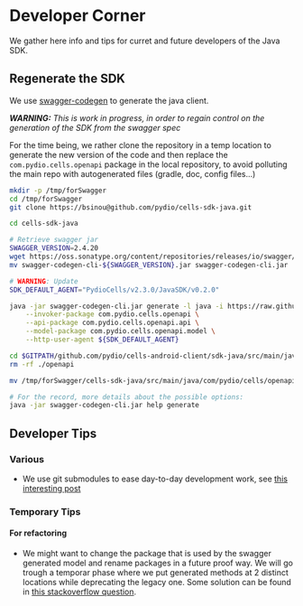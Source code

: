 # Developer Corner

We gather here info and tips for curret and future developers of the Java SDK.

## Regenerate the SDK

We use [swagger-codegen](https://swagger.io/docs/open-source-tools/swagger-codegen/) to generate the java client.

_**WARNING:** This is work in progress, in order to regain control on the generation of the SDK from the swagger spec_

For the time being, we rather clone the repository in a temp location to generate the new version of the code and then replace the `com.pydio.cells.openapi` package in the local repository, to avoid polluting the main repo with autogenerated files (gradle, doc, config files...)

```sh
mkdir -p /tmp/forSwagger
cd /tmp/forSwagger
git clone https://bsinou@github.com/pydio/cells-sdk-java.git

cd cells-sdk-java

# Retrieve swagger jar
SWAGGER_VERSION=2.4.20
wget https://oss.sonatype.org/content/repositories/releases/io/swagger/swagger-codegen-cli/${SWAGGER_VERSION}/swagger-codegen-cli-${SWAGGER_VERSION}.jar
mv swagger-codegen-cli-${SWAGGER_VERSION}.jar swagger-codegen-cli.jar

# WARNING: Update
SDK_DEFAULT_AGENT="PydioCells/v2.3.0/JavaSDK/v0.2.0"

java -jar swagger-codegen-cli.jar generate -l java -i https://raw.githubusercontent.com/pydio/cells/stable/common/proto/rest/rest.swagger.json \
    --invoker-package com.pydio.cells.openapi \
    --api-package com.pydio.cells.openapi.api \
    --model-package com.pydio.cells.openapi.model \
    --http-user-agent ${SDK_DEFAULT_AGENT}

cd $GITPATH/github.com/pydio/cells-android-client/sdk-java/src/main/java/com/pydio/cells/
rm -rf ./openapi

mv /tmp/forSwagger/cells-sdk-java/src/main/java/com/pydio/cells/openapi .

# For the record, more details about the possible options:
java -jar swagger-codegen-cli.jar help generate
```

## Developer Tips

### Various

- We use git submodules to ease day-to-day development work, see [this interesting post](https://blog.bitsrc.io/how-to-utilize-submodules-within-git-repos-5dfdd1c62d09)

### Temporary Tips

#### For refactoring

- We might want to change the package that is used by the swagger generated model and rename packages in a future proof way. We will go trough a temporar phase where we put generated methods at 2 distinct locations while deprecating the legacy one. Some solution can be found in [this stackoverflow question](https://stackoverflow.com/questions/5074454/what-is-the-clearest-way-to-deprecate-a-package-in-java).
